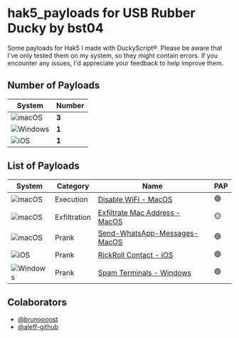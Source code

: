 # hak5_payloads for USB Rubber Ducky by bst04

Some payloads for Hak5 I made with DuckyScript®. Please be aware that I've only tested them on my system, so they might contain errors. If you encounter any issues, I'd appreciate your feedback to help improve them.

## Number of Payloads
|System|Number|
|--|--|
![macOS](https://img.shields.io/badge/mac%20os-000000?style=for-the-badge&logo=macos&logoColor=F0F0F0)|**3**|
|![Windows](https://img.shields.io/badge/Windows-0078D6?style=for-the-badge&logo=windows&logoColor=white)|**1**|
|![iOS](https://img.shields.io/badge/iOS-000000?style=for-the-badge&logo=ios&logoColor=white)|**1**|


## List of Payloads
|System|Category|Name|PAP|
|--|--|--|--|
![macOS](https://img.shields.io/badge/mac%20os-000000?style=for-the-badge&logo=macos&logoColor=F0F0F0)|Execution|[Disable WiFi - MacOS](https://github.com/brunoooost/hak5_payloads/tree/main/execution/Disable%20WiFi%20-%20MacOS)|🟢|
![macOS](https://img.shields.io/badge/mac%20os-000000?style=for-the-badge&logo=macos&logoColor=F0F0F0)|Exfiltration|[Exfiltrate Mac Address - MacOS](https://github.com/brunoooost/hak5_payloads/tree/main/execution/Exfiltrate-Mac-Address-MacOS)|🟡|
![macOS](https://img.shields.io/badge/mac%20os-000000?style=for-the-badge&logo=macos&logoColor=F0F0F0)|Prank|[Send-WhatsApp-Messages-MacOS](https://github.com/brunoooost/hak5_payloads/tree/main/prank/Send-WhatsApp-Messages-MacOS)|🟢|
|![iOS](https://img.shields.io/badge/iOS-000000?style=for-the-badge&logo=ios&logoColor=white)|Prank|[RickRoll Contact - iOS](https://github.com/brunoooost/hak5_payloads/tree/main/prank/RickRoll-Contact-iOS)|🟢|
|![Windows](https://img.shields.io/badge/Windows-0078D6?style=for-the-badge&logo=windows&logoColor=white)|Prank|[Spam Terminals - Windows](https://github.com/brunoooost/hak5_payloads/tree/main/prank/Windows-SpamTerminals)|🟢|

## Colaborators
- [@brunoooost](https://github.com/brunoooost/)
- [@aleff-github](https://github.com/aleff-github)
